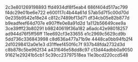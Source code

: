 2c3e801269198893
ffd4934df8f5eab4
686f404d517ac799
f4dc29e01be6e722
e600117c4b44a61d
57ab5d7f5c00d70d
0e235b9542e18e24
c812c7489bf13d71
df34cb05e82b877d
b9eadfeef64d707e
e907ffe0e8a91d2d
1a112b56649cee9a
3ce39fff23b80291
b98240619f36a182
a6adc42e98018257
ad944d76f5ff56ff
11ee692cf3e33655
e1c2969c5629cd9b
5dd736c336843998
c8d636a477a71b9e
4448ca0bb94fb2f4
2d10298412a0e1e3
d31ffeef450f6c7f
937b48fda2732d3d
c8b878c5be962f34
a431646e58dd8c97
c13d44adbb0a9050
91621e29241b5cb1
5c39cc23797518ea
11e3bcd220ccd548
